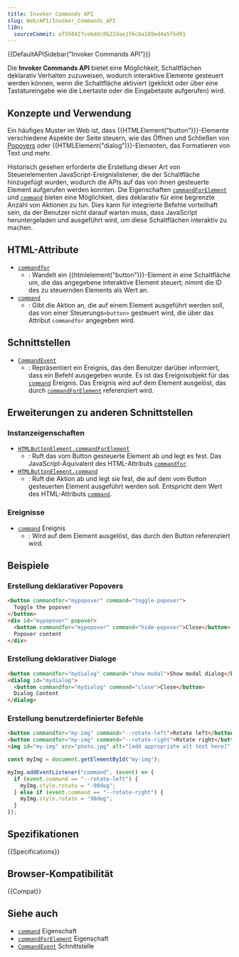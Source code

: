 ```yaml
---
title: Invoker Commands API
slug: Web/API/Invoker_Commands_API
l10n:
  sourceCommit: af550427ce6ddc8b22dae1f6c8a109ed4a5fbd91
---
```


{{DefaultAPISidebar("Invoker Commands API")}}

Die **Invoker Commands API** bietet eine Möglichkeit, Schaltflächen deklarativ Verhalten zuzuweisen, wodurch interaktive Elemente gesteuert werden können, wenn die Schaltfläche aktiviert (geklickt oder über eine Tastatureingabe wie die Leertaste oder die Eingabetaste aufgerufen) wird.

## Konzepte und Verwendung

Ein häufiges Muster im Web ist, dass {{HTMLElement("button")}}-Elemente verschiedene Aspekte der Seite steuern, wie das Öffnen und Schließen von [Popovers](/de/docs/Web/API/Popover_API) oder {{HTMLElement("dialog")}}-Elementen, das Formatieren von Text und mehr.

Historisch gesehen erforderte die Erstellung dieser Art von Steuerelementen JavaScript-Ereignislistener, die der Schaltfläche hinzugefügt wurden, wodurch die APIs auf das von ihnen gesteuerte Element aufgerufen werden konnten. Die Eigenschaften [`commandForElement`](/de/docs/Web/API/HTMLButtonElement/commandForElement) und [`command`](/de/docs/Web/API/HTMLButtonElement/command) bieten eine Möglichkeit, dies deklarativ für eine begrenzte Anzahl von Aktionen zu tun. Dies kann für integrierte Befehle vorteilhaft sein, da der Benutzer nicht darauf warten muss, dass JavaScript heruntergeladen und ausgeführt wird, um diese Schaltflächen interaktiv zu machen.

## HTML-Attribute

- [`commandfor`](/de/docs/Web/HTML/Reference/Elements/button#commandfor)
  - : Wandelt ein {{htmlelement("button")}}-Element in eine Schaltfläche um, die das angegebene interaktive Element steuert; nimmt die ID des zu steuernden Elements als Wert an.
- [`command`](/de/docs/Web/HTML/Reference/Elements/button#command)
  - : Gibt die Aktion an, die auf einem Element ausgeführt werden soll, das von einer Steuerungs`<button>` gesteuert wird, die über das Attribut `commandfor` angegeben wird.

## Schnittstellen

- [`CommandEvent`](/de/docs/Web/API/CommandEvent)
  - : Repräsentiert ein Ereignis, das den Benutzer darüber informiert, dass ein Befehl ausgegeben wurde. Es ist das Ereignisobjekt für das [`command`](/de/docs/Web/API/HTMLElement/command_event) Ereignis. Das Ereignis wird auf dem Element ausgelöst, das durch [`commandForElement`](/de/docs/Web/API/HTMLButtonElement/commandForElement) referenziert wird.

## Erweiterungen zu anderen Schnittstellen

### Instanzeigenschaften

- [`HTMLButtonElement.commandForElement`](/de/docs/Web/API/HTMLButtonElement/commandForElement)
  - : Ruft das vom Button gesteuerte Element ab und legt es fest. Das JavaScript-Äquivalent des HTML-Attributs [`commandfor`](/de/docs/Web/HTML/Reference/Elements/button#commandfor).
- [`HTMLButtonElement.command`](/de/docs/Web/API/HTMLButtonElement/command)
  - : Ruft die Aktion ab und legt sie fest, die auf dem vom Button gesteuerten Element ausgeführt werden soll. Entspricht dem Wert des HTML-Attributs [`command`](/de/docs/Web/HTML/Reference/Elements/button#command).

### Ereignisse

- [`command`](/de/docs/Web/API/HTMLElement/command_event) Ereignis
  - : Wird auf dem Element ausgelöst, das durch den Button referenziert wird.

## Beispiele

### Erstellung deklarativer Popovers

```html
<button commandfor="mypopover" command="toggle-popover">
  Toggle the popover
</button>
<div id="mypopover" popover>
  <button commandfor="mypopover" command="hide-popover">Close</button>
  Popover content
</div>
```

### Erstellung deklarativer Dialoge

```html
<button commandfor="mydialog" command="show-modal">Show modal dialog</button>
<dialog id="mydialog">
  <button commandfor="mydialog" command="close">Close</button>
  Dialog Content
</dialog>
```

### Erstellung benutzerdefinierter Befehle

```html
<button commandfor="my-img" command="--rotate-left">Rotate left</button>
<button commandfor="my-img" command="--rotate-right">Rotate right</button>
<img id="my-img" src="photo.jpg" alt="[add appropriate alt text here]" />
```

```js
const myImg = document.getElementById("my-img");

myImg.addEventListener("command", (event) => {
  if (event.command == "--rotate-left") {
    myImg.style.rotate = "-90deg";
  } else if (event.command == "--rotate-right") {
    myImg.style.rotate = "90deg";
  }
});
```

## Spezifikationen

{{Specifications}}

## Browser-Kompatibilität

{{Compat}}

## Siehe auch

- [`command`](/de/docs/Web/API/HTMLButtonElement/command) Eigenschaft
- [`commandForElement`](/de/docs/Web/API/HTMLButtonElement/commandForElement) Eigenschaft
- [`CommandEvent`](/de/docs/Web/API/CommandEvent) Schnittstelle
